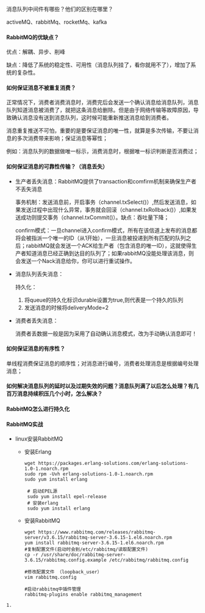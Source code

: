 消息队列中间件有哪些？他们的区别在哪里？

activeMQ、rabbitMq、rocketMq、kafka



#### RabbitMQ的优缺点？

优点：解耦、异步、削峰

缺点：降低了系统的稳定性、可用性（消息队列挂了，看你就用不了），增加了系统的复杂性。

#### 如何保证消息不被重复消费？

​		正常情况下，消费者消费消息时，消费完后会发送一个确认消息给消息队列，消息队列知道消息被消费了，就把这条消息给删除。但是由于网络传输等故障原因，导致确认消息没有送到消息队列，这时候可能重新推送消息给到消费者。

​		消息重复推送不可怕，重要的是要保证消息的唯一性，就算是多次传输，不要让消息的多次消费带来影响；保证消息等幂性；

​		例如：消息队列的数据做唯一标示，消费消息时，根据唯一标识判断是否消费过；

#### 如何保证消息的可靠性传输？（消息丢失）

- 生产者丢失消息：RabbitMQ提供了transaction和comfirm机制来确保生产者不丢失消息

  事务机制：发送消息前，开启事务（channel.txSelect()）,然后发送消息，如果发送过程中出现什么异常，事务就会回滚（channel.txRollback()）,如果发送成功则提交事务（channel.txCommit()）。缺点：吞吐量下降；

  confirm模式：一旦channel进入confirm模式，所有在该信道上发布的消息都将会被指派一个唯一的ID（从1开始），一旦消息被投递到所有匹配的队列之后；rabbitMQ就会发送一个ACK给生产者（包含消息的唯一ID），这就使得生产者知道消息已经正确到达目的队列了；如果rabbitMQ没能处理该消息，则会发送一个Nack消息给你，你可以进行重试操作。

- 消息队列丢失消息：

  持久化：

  1. 将queue的持久化标识durable设置为true,则代表是一个持久的队列
  2. 发送消息的时候将deliveryMode=2

- 消费者丢失消息：

  消费者丢数据一般是因为采用了自动确认消息模式，改为手动确认消息即可！

#### 如何保证消息的有序性？

​		单线程消费保证消息的顺序性；对消息进行编号，消费者处理消息是根据编号处理消息；

#### 如何解决消息队列的延时以及过期失效的问题？消息队列满了以后怎么处理？有几百万消息持续积压几个小时，怎么解决？



#### RabbitMQ怎么进行持久化



#### RabbitMQ实战

- linux安装RabbitMQ

  - 安装Erlang

    ~~~
    wget https://packages.erlang-solutions.com/erlang-solutions-1.0-1.noarch.rpm
    sudo rpm -Uvh erlang-solutions-1.0-1.noarch.rpm
    sudo yum install erlang
    
     # 启动EPEL源
     sudo yum install epel-release 
     # 安装erlang
     sudo yum install erlang 
    ~~~

  - 安装RabbitMQ

    ~~~
    wget https://www.rabbitmq.com/releases/rabbitmq-server/v3.6.15/rabbitmq-server-3.6.15-1.el6.noarch.rpm
    yum install rabbitmq-server-3.6.15-1.el6.noarch.rpm
    #复制配置文件(启动时会到/etc/rabbitmq/读取配置文件)
    cp -r /usr/share/doc/rabbitmq-server-3.6.15/rabbitmq.config.example /etc/rabbitmq/rabbitmq.config
    
    #修改配置文件 （loopback_user）
    vim rabbitmq.config
    
    #启动rabbitmq中插件管理
    rabbitmq-plugins enable rabbitmq_management
    ~~~

    

~~~
1.
~~~





​		
